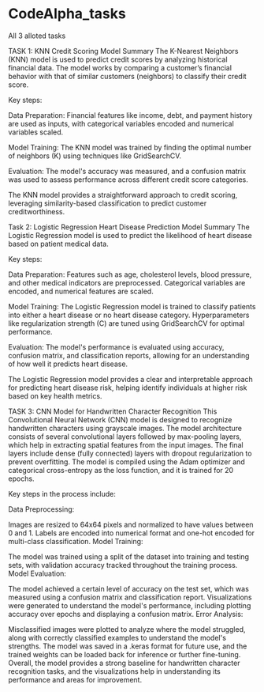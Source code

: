 # CodeAlpha_tasks
All 3 alloted tasks

TASK 1:
KNN Credit Scoring Model Summary
The K-Nearest Neighbors (KNN) model is used to predict credit scores by analyzing historical financial data. The model works by comparing a customer’s financial behavior with that of similar customers (neighbors) to classify their credit score.

Key steps:

Data Preparation: Financial features like income, debt, and payment history are used as inputs, with categorical variables encoded and numerical variables scaled.

Model Training: The KNN model was trained by finding the optimal number of neighbors (K) using techniques like GridSearchCV.

Evaluation: The model's accuracy was measured, and a confusion matrix was used to assess performance across different credit score categories.

The KNN model provides a straightforward approach to credit scoring, leveraging similarity-based classification to predict customer creditworthiness.


Task 2:
Logistic Regression Heart Disease Prediction Model Summary
The Logistic Regression model is used to predict the likelihood of heart disease based on patient medical data.

Key steps:

Data Preparation: Features such as age, cholesterol levels, blood pressure, and other medical indicators are preprocessed. Categorical variables are encoded, and numerical features are scaled.

Model Training: The Logistic Regression model is trained to classify patients into either a heart disease or no heart disease category. Hyperparameters like regularization strength (C) are tuned using GridSearchCV for optimal performance.

Evaluation: The model's performance is evaluated using accuracy, confusion matrix, and classification reports, allowing for an understanding of how well it predicts heart disease.

The Logistic Regression model provides a clear and interpretable approach for predicting heart disease risk, helping identify individuals at higher risk based on key health metrics.




TASK 3:
 CNN Model for Handwritten Character Recognition
This Convolutional Neural Network (CNN) model is designed to recognize handwritten characters using grayscale images. The model architecture consists of several convolutional layers followed by max-pooling layers, which help in extracting spatial features from the input images. The final layers include dense (fully connected) layers with dropout regularization to prevent overfitting. The model is compiled using the Adam optimizer and categorical cross-entropy as the loss function, and it is trained for 20 epochs.

Key steps in the process include:

Data Preprocessing:

Images are resized to 64x64 pixels and normalized to have values between 0 and 1.
Labels are encoded into numerical format and one-hot encoded for multi-class classification.
Model Training:

The model was trained using a split of the dataset into training and testing sets, with validation accuracy tracked throughout the training process.
Model Evaluation:

The model achieved a certain level of accuracy on the test set, which was measured using a confusion matrix and classification report.
Visualizations were generated to understand the model's performance, including plotting accuracy over epochs and displaying a confusion matrix.
Error Analysis:

Misclassified images were plotted to analyze where the model struggled, along with correctly classified examples to understand the model's strengths.
The model was saved in a .keras format for future use, and the trained weights can be loaded back for inference or further fine-tuning. Overall, the model provides a strong baseline for handwritten character recognition tasks, and the visualizations help in understanding its performance and areas for improvement.
